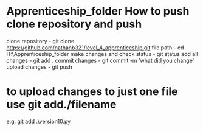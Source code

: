 # Apprenticeship_folder How to push clone repository and push 
clone repository - git clone https://github.com/nathanb321/level_4_apprenticeship.git
file path - cd H:\Apprenticeship_folder
make changes and check status - git status 
add all changes - git add . 
commit changes - git commit -m 'what did you change'
upload changes - git push 

# to upload changes to just one file use git add./filename 
e.g. git add .\version10.py
